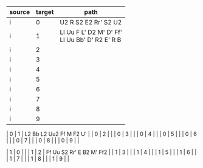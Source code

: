 | source | target | path |
|-|-|-|
| i | 0 | U2 R S2 E2 Rr' S2 U2 |
| i | 1 | Ll Uu F L' D2 M' D' Ff'<br/>Ll Uu Bb' D' R2 E' R B |
| i | 2 | |
| i | 3 | |
| i | 4 | |
| i | 5 | |
| i | 6 | |
| i | 7 | |
| i | 8 | |
| i | 9 | |

| 0 | 1 | L2 Bb L2 Uu2 Ff M F2 U' |
| 0 | 2 | |
| 0 | 3 | |
| 0 | 4 | |
| 0 | 5 | |
| 0 | 6 | |
| 0 | 7 | |
| 0 | 8 | |
| 0 | 9 | |

| 1 | 0 | |
| 1 | 2 | Ff Uu S2 Rr' E B2 M' Ff2 |
| 1 | 3 | |
| 1 | 4 | |
| 1 | 5 | |
| 1 | 6 | |
| 1 | 7 | |
| 1 | 8 | |
| 1 | 9 | |